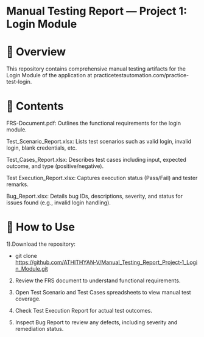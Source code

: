 # Manual Testing Report — Project 1: Login Module
# 📘 Overview
This repository contains comprehensive manual testing artifacts for the Login Module of the application at practicetestautomation.com/practice-test-login.

# 🧩 Contents
FRS-Document.pdf: Outlines the functional requirements for the login module.

Test_Scenario_Report.xlsx: Lists test scenarios such as valid login, invalid login, blank credentials, etc.

Test_Cases_Report.xlsx: Describes test cases including input, expected outcome, and type (positive/negative).

Test Execution_Report.xlsx: Captures execution status (Pass/Fail) and tester remarks.

Bug_Report.xlsx: Details bug IDs, descriptions, severity, and status for issues found (e.g., invalid login handling).

# 🚀 How to Use

1).Download the repository:
  - git clone https://github.com/ATHITHYAN‑V/Manual_Testing_Report_Project‑1_Login_Module.git

2) Review the FRS document to understand functional requirements.

3) Open Test Scenario and Test Cases spreadsheets to view manual test coverage.

4) Check Test Execution Report for actual test outcomes.

5) Inspect Bug Report to review any defects, including severity and remediation status.
